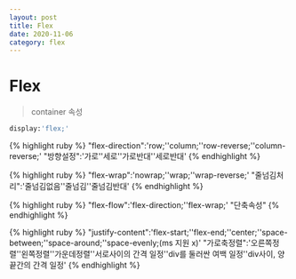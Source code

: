 ```yaml
---
layout: post
title: Flex
date: 2020-11-06
category: flex
---
```

# Flex
> container 속성

```ruby
display:'flex;'
```
{% highlight ruby %}
"flex-direction":'row;''column;''row-reverse;''column-reverse;'
"방향설정":'가로''세로''가로반대''세로반대'
{% endhighlight %}

{% highlight ruby %}
"flex-wrap":'nowrap;''wrap;''wrap-reverse;'
"줄넘김처리":'줄넘김없음''줄넘김''줄넘김반대'
{% endhighlight %}

{% highlight ruby %}
"flex-flow":'flex-direction;''flex-wrap;'
"단축속성"
{% endhighlight %}

{% highlight ruby %}
"justify-content":'flex-start;''flex-end;''center;''space-between;''space-around;''space-evenly;(ms 지원 x)'
"가로축정렬":'오른쪽정렬''왼쪽정렬''가운데정렬''서로사이의 간격 일정''div를 둘러싼 여백 일정''div사이, 양끝간의 간격 일정'
{% endhighlight %}